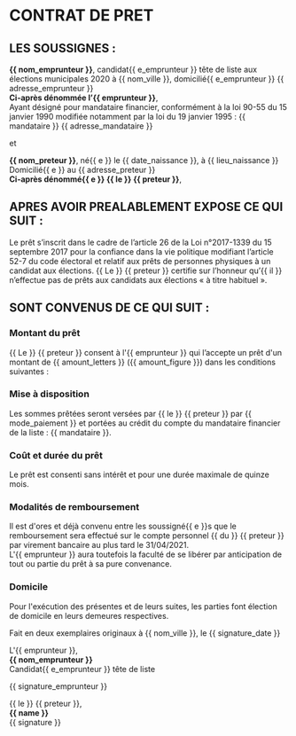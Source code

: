 # CONTRAT DE PRET 

## LES SOUSSIGNES :

**{{ nom_emprunteur }}**, candidat{{ e_emprunteur }} tête de liste aux élections municipales 2020 à {{ nom_ville }}, domicilié{{ e_emprunteur }}
{{ adresse_emprunteur }}  
**Ci-après dénommée l’{{ emprunteur }}**,  
Ayant désigné pour mandataire financier, conformément à la loi 90-55 du 15 janvier 1990 modifiée notamment par la loi du
19 janvier 1995 : {{ mandataire }} {{ adresse_mandataire }}

et

**{{ nom_preteur }}**, né{{ e }} le {{ date_naissance }}, à {{ lieu_naissance }}  
Domicilié{{ e }} au {{ adresse_preteur }}  
**Ci-après dénommé{{ e }} {{ le }} {{ preteur }}**,


## APRES AVOIR PREALABLEMENT EXPOSE CE QUI SUIT :

Le prêt s’inscrit dans le cadre de l’article 26 de la Loi n°2017-1339 du 15 septembre 2017 pour la confiance dans la vie politique modifiant l’article 52-7 du code électoral et relatif aux prêts de personnes physiques à un candidat aux élections. {{ Le }} {{ preteur }} certifie sur l’honneur qu’{{ il }} n’effectue pas de prêts aux candidats aux élections « à titre habituel ». 

## SONT CONVENUS DE CE QUI SUIT :

### Montant du prêt
{{ Le }} {{ preteur }} consent à l'{{ emprunteur }} qui l’accepte un prêt d'un montant de {{ amount_letters }} ({{ amount_figure }}) dans les conditions suivantes :

### Mise à disposition
Les sommes prêtées seront versées par {{ le }} {{ preteur }} par {{ mode_paiement }} et portées au crédit du compte du mandataire financier de la liste : {{ mandataire }}.
							
### Coût et durée du prêt
Le prêt est consenti sans intérêt et pour une durée maximale de quinze mois.

### Modalités de remboursement
Il est d'ores et déjà convenu entre les soussigné{{ e }}s que le remboursement sera effectué sur le compte personnel {{ du }} {{ preteur }} par virement bancaire au plus tard le 31/04/2021.  
L'{{ emprunteur }} aura toutefois la faculté de se libérer par anticipation de tout ou partie du prêt à sa pure convenance.

### Domicile
Pour l'exécution des présentes et de leurs suites, les parties font élection de domicile en leurs demeures respectives.


Fait en deux exemplaires originaux à {{ nom_ville }}, le {{ signature_date }}

<div>
<div class="signature emprunteur">
<p>
L'{{ emprunteur }},<br>
<strong>{{ nom_emprunteur }}</strong><br>
Candidat{{ e_emprunteur }} tête de liste
</p>
{{ signature_emprunteur }}
</div>
<div class="signature preteur">
<p>
{{ le }} {{ preteur }},<br>  
<strong>{{ name }}</strong><br>
{{ signature }}
</p>
</div>
</div>